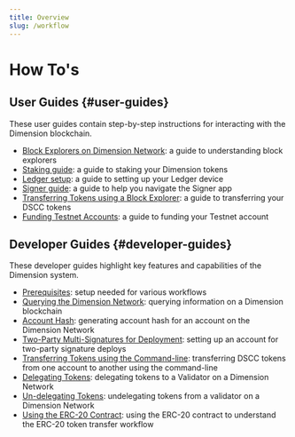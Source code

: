 ```yaml
---
title: Overview
slug: /workflow
---
```


# How To's

## User Guides {#user-guides}

These user guides contain step-by-step instructions for interacting with the Dimension blockchain.

-   [Block Explorers on Dimension Network](block-explorer.md): a guide to understanding block explorers
-   [Staking guide](staking.md): a guide to staking your Dimension tokens
-   [Ledger setup](ledger-setup.md): a guide to setting up your Ledger device
-   [Signer guide](signer-guide.md): a guide to help you navigate the Signer app
-   [Transferring Tokens using a Block Explorer](token-transfer.md): a guide to transferring your DSCC tokens
-   [Funding Testnet Accounts](testnet-faucet.md): a guide to funding your Testnet account

## Developer Guides {#developer-guides}

These developer guides highlight key features and capabilities of the Dimension system.

-   [Prerequisites](setup.md): setup needed for various workflows
-   [Querying the Dimension Network](querying.md): querying information on a Dimension blockchain
-   [Account Hash](account-hash.md): generating account hash for an account on the Dimension Network
-   [Two-Party Multi-Signatures for Deployment](two-party-multi-sig.md): setting up an account for two-party signature deploys
-   [Transferring Tokens using the Command-line](transfers.md): transferring DSCC tokens from one account to another using the command-line
-   [Delegating Tokens](delegate.md): delegating tokens to a Validator on a Dimension Network
-   [Un-delegating Tokens](undelegate.md): undelegating tokens from a validator on a Dimension Network
-   [Using the ERC-20 Contract](erc-20-sample-guide/index.md): using the ERC-20 contract to understand the ERC-20 token transfer workflow
